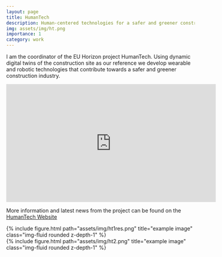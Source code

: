```yaml
---
layout: page
title: HumanTech
description: Human-centered technologies for a safer and greener construction industry
img: assets/img/ht.png
importance: 1
category: work
---
```


I am the coordinator of the EU Horizon project HumanTech.
Using dynamic digital twins of the construction site as our reference we develop wearable and robotic technologies that contribute towards a safer and greener construction industry.

<iframe width="560" height="315" src="https://www.youtube.com/embed/zV3gUrISKW4?si=hh5c25S1RELaquNa" title="YouTube video player" frameborder="0" allow="accelerometer; autoplay; clipboard-write; encrypted-media; gyroscope; picture-in-picture; web-share" referrerpolicy="strict-origin-when-cross-origin" allowfullscreen></iframe>

More information and latest news from the project can be found on the <a href="https://humantech-horizon.eu/"> HumanTech Website</a>


<div class="row">
    <div class="col-sm mt-3 mt-md-0">
        {% include figure.html path="assets/img/ht1res.png" title="example image" class="img-fluid rounded z-depth-1" %}
    </div>
</div>

<div class="row">
    <div class="col-sm mt-3 mt-md-0">
        {% include figure.html path="assets/img/ht2.png" title="example image" class="img-fluid rounded z-depth-1" %}
    </div>
</div>
